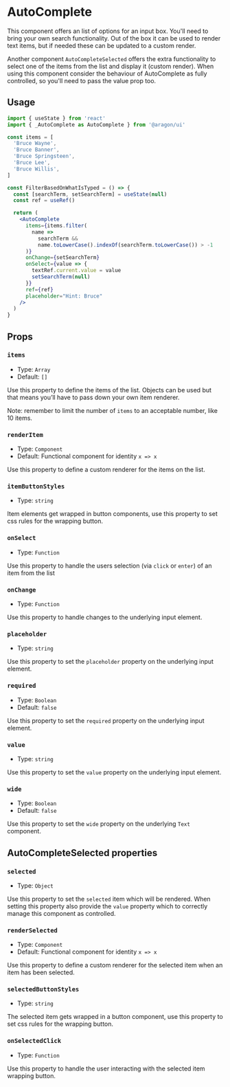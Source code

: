 # AutoComplete

This component offers an list of options for an input box. You'll need to bring your own search functionality. Out of the box it can be used to render text items, but if needed these can be updated to a custom render.

Another component `AutoCompleteSelected` offers the extra functionality to select one of the items from the list and display it (custom render). When using this component consider the behaviour of AutoComplete as fully controlled, so you'll need to pass the value prop too.

## Usage

```jsx
import { useState } from 'react'
import { _AutoComplete as AutoComplete } from '@aragon/ui'

const items = [
  'Bruce Wayne',
  'Bruce Banner',
  'Bruce Springsteen',
  'Bruce Lee',
  'Bruce Willis',
]

const FilterBasedOnWhatIsTyped = () => {
  const [searchTerm, setSearchTerm] = useState(null)
  const ref = useRef()

  return (
    <AutoComplete
      items={items.filter(
        name =>
          searchTerm &&
          name.toLowerCase().indexOf(searchTerm.toLowerCase()) > -1
      )}
      onChange={setSearchTerm}
      onSelect={value => {
        textRef.current.value = value
        setSearchTerm(null)
      }}
      ref={ref}
      placeholder="Hint: Bruce"
    />
  )
}
```

## Props

### `items`

- Type: `Array`
- Default: `[]`

Use this property to define the items of the list. Objects can be used but that means you’ll have to pass down your own item renderer.

Note: remember to limit the number of `items` to an acceptable number, like 10 items.

### `renderItem`

- Type: `Component`
- Default: Functional component for identity `x => x`

Use this property to define a custom renderer for the items on the list.

### `itemButtonStyles`

- Type: `string`

Item elements get wrapped in button components, use this property to set css rules for the wrapping button.

### `onSelect`

- Type: `Function`

Use this property to handle the users selection (via `click` or `enter`) of an item from the list

### `onChange`

- Type: `Function`

Use this property to handle changes to the underlying input element.

### `placeholder`

- Type: `string`

Use this property to set the `placeholder` property on the underlying input element.

### `required`

- Type: `Boolean`
- Default: `false`

Use this property to set the `required` property on the underlying input element.

### `value`

- Type: `string`

Use this property to set the `value` property on the underlying input element.

### `wide`

- Type: `Boolean`
- Default: `false`

Use this property to set the `wide` property on the underlying `Text` component.

## AutoCompleteSelected properties

### `selected`

- Type: `Object`

Use this property to set the `selected` item which will be rendered. When setting this property also provide the `value` property which to correctly manage this component as controlled.

### `renderSelected`

- Type: `Component`
- Default: Functional component for identity `x => x`

Use this property to define a custom renderer for the selected item when an item has been selected.

### `selectedButtonStyles`

- Type: `string`

The selected item gets wrapped in a button component, use this property to set css rules for the wrapping button.

### `onSelectedClick`

- Type: `Function`

Use this property to handle the user interacting with the selected item wrapping button.
